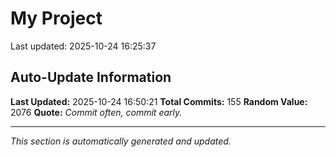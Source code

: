 # My Project


Last updated: 2025-10-24 16:25:37


































































































































































































































































































































































































































































































































































## Auto-Update Information

**Last Updated:** 2025-10-24 16:50:21
**Total Commits:** 155
**Random Value:** 2076
**Quote:** _Commit often, commit early._

---
_This section is automatically generated and updated._
